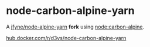 # node-carbon-alpine-yarn

A [jfyne/node-alpine-yarn](https://github.com/jfyne/node-alpine-yarn) **fork** using [node:carbon-alpine](https://github.com/nodejs/docker-node/blob/master/8/alpine/Dockerfile).

[hub.docker.com/r/d3vs/node-carbon-alpine-yarn](https://hub.docker.com/r/d3vs/node-carbon-alpine-yarn)

